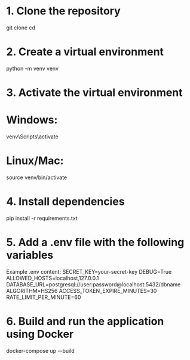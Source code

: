 # 1. Clone the repository
git clone <repository-url>
cd <repository-directory>

# 2. Create a virtual environment
python -m venv venv

# 3. Activate the virtual environment
# Windows:
venv\Scripts\activate
# Linux/Mac:
source venv/bin/activate

# 4. Install dependencies
pip install -r requirements.txt

# 5. Add a .env file with the following variables
Example .env content:
SECRET_KEY=your-secret-key
DEBUG=True
ALLOWED_HOSTS=localhost,127.0.0.1
DATABASE_URL=postgresql://user:password@localhost:5432/dbname
ALGORITHM=HS256
ACCESS_TOKEN_EXPIRE_MINUTES=30
RATE_LIMIT_PER_MINUTE=60

# 6. Build and run the application using Docker
docker-compose up --build
